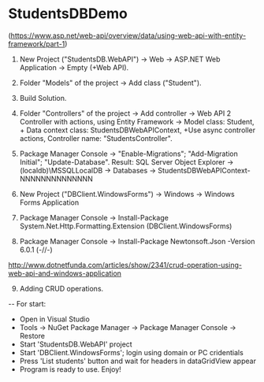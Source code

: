 # StudentsDBDemo

(https://www.asp.net/web-api/overview/data/using-web-api-with-entity-framework/part-1)

1. New Project ("StudentsDB.WebAPI") -> Web -> ASP.NET Web Application -> Empty (+Web API).
2. Folder "Models" of the project -> Add class ("Student").
3. Build Solution.
4. Folder "Controllers" of the project -> Add controller -> Web API 2 Controller with actions, using Entity Framework -> Model class: Student, + Data context class: StudentsDBWebAPIContext, +Use async controller actions, Controller name: "StudentsController".
5. Package Manager Console -> "Enable-Migrations"; "Add-Migration Initial"; "Update-Database". Result: SQL Server Object Explorer -> (localdb)\MSSQLLocalDB -> Databases -> StudentsDBWebAPIContext-NNNNNNNNNNNNNN

6. New Project ("DBClient.WindowsForms") -> Windows -> Windows Forms Application
7. Package Manager Console -> Install-Package System.Net.Http.Formatting.Extension (DBClient.WindowsForms)
8. Package Manager Console -> Install-Package Newtonsoft.Json -Version 6.0.1 (-//-)

http://www.dotnetfunda.com/articles/show/2341/crud-operation-using-web-api-and-windows-application

9. Adding CRUD operations.

--
For start:
- Open in Visual Studio
- Tools -> NuGet Package Manager -> Package Manager Console -> Restore
- Start 'StudentsDB.WebAPI' project
- Start 'DBClient.WindowsForms'; login using domain or PC cridentials
- Press 'List students' button and wait for headers in dataGridView appear
- Program is ready to use. Enjoy!
